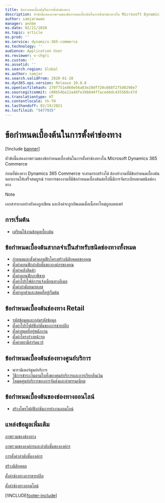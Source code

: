 ```yaml
---
title: ข้อกำหนดเบื้องต้นในการตั้งค่าช่องทาง
description: หัวข้อนี้แสดงภาพรวมของข้อกำหนดเบื้องต้นในการตั้งค่าช่องทางใน Microsoft Dynamics 365 Commerce
author: samjarawan
manager: annbe
ms.date: 02/21/2020
ms.topic: article
ms.prod: ''
ms.service: dynamics-365-commerce
ms.technology: ''
audience: Application User
ms.reviewer: v-chgri
ms.custom: ''
ms.assetid: ''
ms.search.region: Global
ms.author: samjar
ms.search.validFrom: 2020-01-20
ms.dyn365.ops.version: Release 10.0.8
ms.openlocfilehash: 270f751e860e56a03e20df720c088f275d0298e7
ms.sourcegitcommit: c88b54ba13a4dfe39b844ffaced4dc435560c47d
ms.translationtype: HT
ms.contentlocale: th-TH
ms.lasthandoff: 02/19/2021
ms.locfileid: "5477935"
---
```

# <a name="channel-setup-prerequisites"></a>ข้อกำหนดเบื้องต้นในการตั้งค่าช่องทาง

[!include [banner](includes/banner.md)]

หัวข้อนี้แสดงภาพรวมของข้อกำหนดเบื้องต้นในการตั้งค่าช่องทางใน Microsoft Dynamics 365 Commerce

ก่อนที่ช่องทาง Dynamics 365 Commerce จะสามารถสร้างได้ ต้องทำงานที่มีข้อกำหนดเบื้องต้นหลายงานให้เสร็จสมบูรณ์ รายการของงานที่มีข้อกำหนดเบื้องต้นต่อไปนี้มีการจัดระเบียบตามชนิดช่องทาง

> [!NOTE]
> เอกสารบางอย่างยังคงถูกเขียน และลิงค์จะถูกอัพเดตเมื่อเนื้อหาใหม่ถูกเผยแพร่

## <a name="initialization"></a>การเริ่มต้น

- [เตรียมใช้งานข้อมูลเบื้องต้น](enable-configure-retail-functionality.md)

## <a name="global-prerequisities-required-for-all-channel-types"></a>ข้อกำหนดเบื้องต้นสากลจำเป็นสำหรับชนิดช่องทางทั้งหมด

- [กำหนดและตั้งค่าคอนฟิกโครงสร้างนิติบุคคลของคุณ](channels-legal-entities.md) 
- [ตั้งค่าคอนฟิกลำดับชั้นขององค์กรของคุณ](channels-org-hierarchies.md)
- [ตั้งค่าคลังสินค้า](channels-setup-warehouse.md)
- [ตั้งค่าคอนฟิกภาษีขาย](../finance/general-ledger/indirect-taxes-overview.md?toc=/dynamics365/commerce/toc.json)
- [ตั้งค่าโปรไฟล์การแจ้งเตือนทางอีเมล](email-notification-profiles.md)
- [ตั้งค่าลำดับหมายเลข](../fin-ops-core/fin-ops/organization-administration/number-sequence-overview.md?toc=/dynamics365/commerce/toc.json)
- [ตั้งค่าลูกค้าและสมุดที่อยู่เริ่มต้น](default-customer.md)
<!--
- [Configure commerce parameters](commerce-parameters.md)
-->

## <a name="retail-channel-prerequisites"></a>ข้อกำหนดเบื้องต้นช่องทาง Retail

- [รหัสข้อมูลและกลุ่มรหัสข้อมูล](info-codes-retail.md)
- [ตั้งค่าโปรไฟล์ฟังก์ชันของการขายปลีก](retail-functionality-profile.md)
- [ตั้งค่าสมุดที่อยู่พนักงาน](new-address-book.md)
- [ตั้งค่าโครงร่างหน้าจอ](pos-screen-layouts.md)
- [ตั้งค่าสถานีฮาร์ดแวร์](retail-hardware-station-configuration-installation.md)

## <a name="call-center-channel-prerequisites"></a>ข้อกำหนดเบื้องต้นช่องทางศูนย์บริการ

- พารามิเตอร์ศูนย์บริการ
- [วิธีการชำระเงินตามใบสั่งของศูนย์บริการและการเรียกคืนเงิน](work-with-payments.md)
- [โหมดศูนย์บริการของการจัดส่งและค่าธรรมเนียม](configure-call-center-delivery.md)

## <a name="online-channel-prerequisites"></a>ข้อกำหนดเบื้องต้นของช่องทางออนไลน์

- [สร้างโพรไฟล์ฟังก์ชันการทำงานออนไลน์](online-functionality-profile.md)

## <a name="additional-resources"></a>แหล่งข้อมูลเพิ่มเติม

[ภาพรวมของช่องทาง](channels-overview.md)

[ภาพรวมขององค์กรและลำดับชั้นขององค์กร](../fin-ops-core/fin-ops/organization-administration/organizations-organizational-hierarchies.md?toc=/dynamics365/commerce/toc.json)

[การตั้งค่าลำดับชั้นองค์กร](channels-org-hierarchies.md)

[สร้างนิติบุคคล](channels-legal-entities.md)

[ตั้งค่าช่องทางการขายปลีก](channel-setup-retail.md)
    
[ตั้งค่าช่องทางออนไลน์](channel-setup-online.md)


[!INCLUDE[footer-include](../includes/footer-banner.md)]
